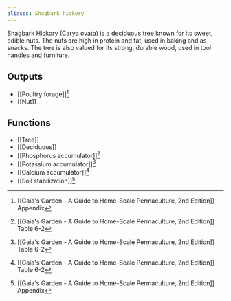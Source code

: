 ```yaml
---
aliases: Shagbark hickory
---
```

Shagbark Hickory (Carya ovata) is a deciduous tree known for its sweet, edible nuts. The nuts are high in protein and fat, used in baking and as snacks. The tree is also valued for its strong, durable wood, used in tool handles and furniture.
## Outputs
- [[Poultry forage]][^1]
- [[Nut]]

## Functions
- [[Tree]]
- [[Deciduous]]
- [[Phosphorus accumulator]][^2]
- [[Potassium accumulator]][^2]
- [[Calcium accumulator]][^2]
- [[Soil stabilization]][^1]

[^1]: [[Gaia's Garden - A Guide to Home-Scale Permaculture, 2nd Edition]] Appendix
[^2]: [[Gaia's Garden - A Guide to Home-Scale Permaculture, 2nd Edition]] Table 6-2